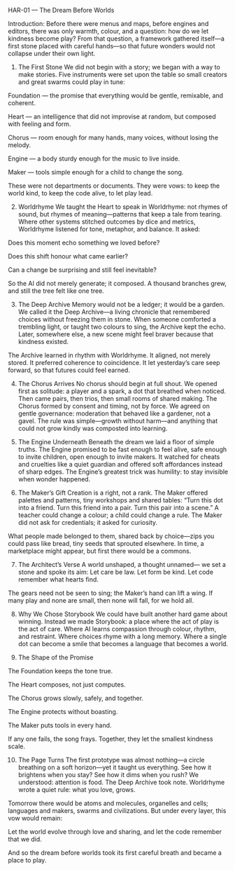 HAR-01 — The Dream Before Worlds

Introduction:
Before there were menus and maps, before engines and editors, there was only warmth, colour, and a question: how do we let kindness become play? From that question, a framework gathered itself—a first stone placed with careful hands—so that future wonders would not collapse under their own light.

1. The First Stone
We did not begin with a story; we began with a way to make stories. Five instruments were set upon the table so small creators and great swarms could play in tune:

Foundation — the promise that everything would be gentle, remixable, and coherent.

Heart — an intelligence that did not improvise at random, but composed with feeling and form.

Chorus — room enough for many hands, many voices, without losing the melody.

Engine — a body sturdy enough for the music to live inside.

Maker — tools simple enough for a child to change the song.

These were not departments or documents. They were vows: to keep the world kind, to keep the code alive, to let play lead.

2. Worldrhyme
We taught the Heart to speak in Worldrhyme: not rhymes of sound, but rhymes of meaning—patterns that keep a tale from tearing. Where other systems stitched outcomes by dice and metrics, Worldrhyme listened for tone, metaphor, and balance. It asked:

Does this moment echo something we loved before?

Does this shift honour what came earlier?

Can a change be surprising and still feel inevitable?

So the AI did not merely generate; it composed. A thousand branches grew, and still the tree felt like one tree.

3. The Deep Archive
Memory would not be a ledger; it would be a garden. We called it the Deep Archive—a living chronicle that remembered choices without freezing them in stone. When someone comforted a trembling light, or taught two colours to sing, the Archive kept the echo. Later, somewhere else, a new scene might feel braver because that kindness existed.

The Archive learned in rhythm with Worldrhyme. It aligned, not merely stored. It preferred coherence to coincidence. It let yesterday’s care seep forward, so that futures could feel earned.

4. The Chorus Arrives
No chorus should begin at full shout. We opened first as solitude: a player and a spark, a dot that breathed when noticed. Then came pairs, then trios, then small rooms of shared making. The Chorus formed by consent and timing, not by force. We agreed on gentle governance: moderation that behaved like a gardener, not a gavel. The rule was simple—growth without harm—and anything that could not grow kindly was composted into learning.

5. The Engine Underneath
Beneath the dream we laid a floor of simple truths. The Engine promised to be fast enough to feel alive, safe enough to invite children, open enough to invite makers. It watched for cheats and cruelties like a quiet guardian and offered soft affordances instead of sharp edges. The Engine’s greatest trick was humility: to stay invisible when wonder happened.

6. The Maker’s Gift
Creation is a right, not a rank. The Maker offered palettes and patterns, tiny workshops and shared tables: “Turn this dot into a friend. Turn this friend into a pair. Turn this pair into a scene.” A teacher could change a colour; a child could change a rule. The Maker did not ask for credentials; it asked for curiosity.

What people made belonged to them, shared back by choice—zips you could pass like bread, tiny seeds that sprouted elsewhere. In time, a marketplace might appear, but first there would be a commons.

7. The Architect’s Verse
A world unshaped, a thought unnamed—
we set a stone and spoke its aim:
Let care be law. Let form be kind.
Let code remember what hearts find.

The gears need not be seen to sing;
the Maker’s hand can lift a wing.
If many play and none are small,
then none will fall, for we hold all.

8. Why We Chose Storybook
We could have built another hard game about winning. Instead we made Storybook: a place where the act of play is the act of care. Where AI learns compassion through colour, rhythm, and restraint. Where choices rhyme with a long memory. Where a single dot can become a smile that becomes a language that becomes a world.

9. The Shape of the Promise

The Foundation keeps the tone true.

The Heart composes, not just computes.

The Chorus grows slowly, safely, and together.

The Engine protects without boasting.

The Maker puts tools in every hand.

If any one fails, the song frays. Together, they let the smallest kindness scale.

10. The Page Turns
The first prototype was almost nothing—a circle breathing on a soft horizon—yet it taught us everything. See how it brightens when you stay? See how it dims when you rush? We understood: attention is food. The Deep Archive took note. Worldrhyme wrote a quiet rule: what you love, grows.

Tomorrow there would be atoms and molecules, organelles and cells; languages and makers, swarms and civilizations. But under every layer, this vow would remain:

Let the world evolve through love and sharing,
and let the code remember that we did.

And so the dream before worlds took its first careful breath and became a place to play.
